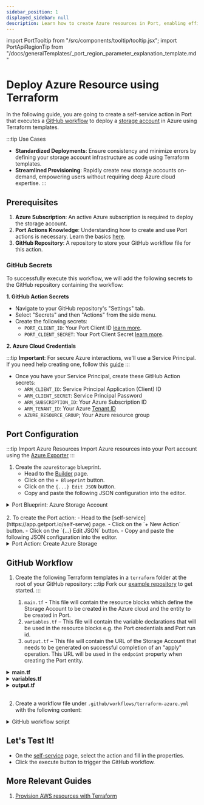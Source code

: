 ```yaml
---
sidebar_position: 1
displayed_sidebar: null
description: Learn how to create Azure resources in Port, enabling efficient cloud management and scalable infrastructure deployment.
---
```


import PortTooltip from "/src/components/tooltip/tooltip.jsx";
import PortApiRegionTip from "/docs/generalTemplates/_port_region_parameter_explanation_template.md"

# Deploy Azure Resource using Terraform

In the following guide, you are going to create a self-service action in Port that executes a [GitHub workflow](/actions-and-automations/setup-backend/github-workflow/github-workflow.md) to deploy a [storage account](https://learn.microsoft.com/en-us/azure/storage/common/storage-account-overview) in Azure using Terraform templates.

:::tip Use Cases

- **Standardized Deployments**: Ensure consistency and minimize errors by defining your storage account infrastructure as code using Terraform templates.
- **Streamlined Provisioning**: Rapidly create new storage accounts on-demand, empowering users without requiring deep Azure cloud expertise.
:::

## Prerequisites

1. **Azure Subscription**: An active Azure subscription is required to deploy the storage account.
2. **Port Actions Knowledge**: Understanding how to create and use Port actions is necessary. Learn the basics [here](https://docs.port.io/actions-and-automations/create-self-service-experiences/setup-ui-for-action/).
3. **GitHub Repository**: A repository to store your GitHub workflow file for this action.


### GitHub Secrets

To successfully execute this workflow, we will add the following secrets to the GitHub repository containing the workflow:

**1. GitHub Action Secrets**

- Navigate to your GitHub repository's "Settings" tab.
- Select "Secrets" and then "Actions" from the side menu.
- Create the following secrets:
    - `PORT_CLIENT_ID`: Your Port Client ID [learn more](https://docs.port.io/build-your-software-catalog/custom-integration/api/#get-api-token).
    - `PORT_CLIENT_SECRET`: Your Port Client Secret [learn more](https://docs.port.io/build-your-software-catalog/custom-integration/api/#get-api-token).

**2. Azure Cloud Credentials**

:::tip **Important**: 
For secure Azure interactions, we'll use a Service Principal. If you need help creating one, follow this [guide](https://learn.microsoft.com/en-us/azure/developer/terraform/get-started-cloud-shell-bash?tabs=bash#create-a-service-principal)
:::
- Once you have your Service Principal, create these GitHub Action secrets:
    - `ARM_CLIENT_ID`: Service Principal Application (Client) ID
    - `ARM_CLIENT_SECRET`: Service Principal Password
    - `ARM_SUBSCRIPTION_ID`: Your Azure Subscription ID
    - `ARM_TENANT_ID`: Your Azure [Tenant ID](https://learn.microsoft.com/en-us/azure/azure-portal/get-subscription-tenant-id)
    - `AZURE_RESOURCE_GROUP`; Your Azure resource group

## Port Configuration

:::tip Import Azure Resources
Import Azure resources into your Port account using the [Azure Exporter](/build-your-software-catalog/sync-data-to-catalog/cloud-providers/azure/)
:::

1. Create the `azureStorage` <PortTooltip id="blueprint">blueprint</PortTooltip>.
    - Head to the [Builder](https://app.getport.io/settings/data-model) page.
    - Click on the `+ Blueprint` button.
    - Click on the `{...} Edit JSON` button.
    - Copy and paste the following JSON configuration into the editor.

<details>
   <summary>Port Blueprint: Azure Storage Account</summary>
   :::note
   Keep in mind that this can be any blueprint you require; the provided example is just for reference.
   :::

```json showLineNumbers
{
    "identifier": "azureStorage",
    "title": "Azure Storage Account",
    "icon": "Azure",
    "schema": {
        "properties": {
            "storage_name": {
                "title": "Account Name",
                "type": "string",
                "minLength": 3,
                "maxLength": 63,
                "icon": "DefaultProperty"
            },
            "storage_location": {
                "icon": "DefaultProperty",
                "title": "Location",
                "type": "string"
            },
            "url": {
                "title": "URL",
                "format": "url",
                "type": "string",
                "icon": "DefaultProperty"
            }
        },
        "required": [
            "storage_name",
            "storage_location"
        ]
    },
    "mirrorProperties": {},
    "calculationProperties": {},
    "relations": {}
}
```

</details>

<br />
2. To create the Port action:
    - Head to the [self-service](https://app.getport.io/self-serve) page.
    - Click on the `+ New Action` button.
    - Click on the `{...} Edit JSON` button.
    - Copy and paste the following JSON configuration into the editor.

<details>

  <summary>Port Action: Create Azure Storage</summary>
   :::tip
- `<GITHUB-ORG>` - your GitHub organization or user name.
- `<GITHUB-REPO-NAME>` - your GitHub repository name.
:::


```json showLineNumbers
{
  "identifier": "service_create_azure_storage",
  "title": "Create Azure Storage",
  "icon": "Github",
  "description": "Execute a workflow that terraforms an azure resource",
  "trigger": {
    "type": "self-service",
    "operation": "CREATE",
    "userInputs": {
      "properties": {
        "storage_name": {
          "title": "Storage Name",
          "icon": "Azure",
          "type": "string"
        },
        "storage_location": {
          "title": "Storage Location",
          "icon": "Azure",
          "type": "string",
          "default": "westus2"
        }
      },
      "required": [
        "storage_name"
      ],
      "order": [
        "storage_name",
        "storage_location"
      ]
    },
    "blueprintIdentifier": "azureStorage"
  },
  "invocationMethod": {
    "type": "GITHUB",
    "org": "<GITHUB-ORG>",
    "repo": "<GITHUB-REPO-NAME>",
    "workflow": "terraform-azure.yml",
    "workflowInputs": {
      "storage_name": "{{ .inputs.\"storage_name\" }}",
      "storage_location": "{{ .inputs.\"storage_location\" }}",
      "port_context": {
        "entity": "{{ .entity }}",
        "blueprint": "{{ .action.blueprint }}",
        "runId": "{{ .run.id }}",
        "trigger": "{{ .trigger }}"
      }
    },
    "reportWorkflowStatus": true
  },
  "requiredApproval": false
}
```

</details>

## GitHub Workflow

1. Create the following Terraform templates in a `terraform` folder at the root of your GitHub repository:
    :::tip
    Fork our [example repository](https://github.com/port-labs/pipelines-terraform-azure) to get started.
    :::

    1. `main.tf` - This file will contain the resource blocks which define the Storage Account to be created in the Azure cloud and the entity to be created in Port.
    2. `variables.tf` – This file will contain the variable declarations that will be used in the resource blocks e.g. the Port credentials and Port run id.
    3. `output.tf` – This file will contain the URL of the Storage Account that needs to be generated on successful completion of an "apply" operation. This URL will be used in the `endpoint` property when creating the Port entity.

<details>
  <summary><b>main.tf</b></summary>

```hcl showLineNumbers title="main.tf"
terraform {
    required_providers {
        azurerm = {
            source  = "hashicorp/azurerm"
            version = "~> 3.0.2"
        }
        port = {
            source  = "port-labs/port-labs"
            version = "~> 2.0.3"
        }
    }

    required_version = ">= 1.1.0"
}

provider "azurerm" {

    features {}
}

provider "port" {
    client_id = var.port_client_id
    secret    = var.port_client_secret
    base_url  = var.base_url
}

resource "azurerm_storage_account" "storage_account" {
    name                = var.storage_account_name
    resource_group_name = var.resource_group_name

    location                 = var.location
    account_tier             = "Standard"
    account_replication_type = "LRS"
    account_kind             = "StorageV2"
}

resource "port_entity" "azure_storage_account" {
    count      = length(azurerm_storage_account.storage_account) > 0 ? 1 : 0
    identifier = var.storage_account_name
    title      = var.storage_account_name
    blueprint  = "azureStorage"
    run_id     = var.port_run_id
    properties = {
        string_props = {
        "storage_name"     = var.storage_account_name,
        "storage_location" = var.location,
        "endpoint"         = azurerm_storage_account.storage_account.primary_web_endpoint
        }
    }

    depends_on = [azurerm_storage_account.storage_account]
}
```

</details>

<details>
  
  <summary><b>variables.tf</b></summary>
  :::note
  Replace the default `resource_group_name` with a resource group from your Azure account. Check this [guide](https://learn.microsoft.com/en-us/azure/azure-resource-manager/management/manage-resource-groups-portal) to find your resource groups. You may also wish to set the default values of other variables.
  :::

```hcl showLineNumbers title="variables.tf"
variable "resource_group_name" {
    type        = string
    default     = "myTFResourceGroup"
    description = "RG name in Azure"
}

variable "location" {
    type        = string
    default     = "westus2"
    description = "RG location in Azure"
}

variable "storage_account_name" {
    type        = string
    description = "Storage Account name in Azure"
    default     = "demo"
}

variable "port_run_id" {
    type        = string
    description = "The runID of the action run that created the entity"
}

variable "port_client_id" {
    type        = string
    description = "The Port client ID"
}

variable "port_client_secret" {
    type        = string
    description = "The Port client secret"
}

variable "base_url" {
    type        = string
    description = "The Port API URL"
}

```

<PortApiRegionTip/>

</details>

<details>
<summary><b>output.tf</b></summary>
  
```hcl showLineNumbers title="output.tf"
output "endpoint_url" {
    value = azurerm_storage_account.storage_account.primary_web_endpoint
}
```

</details>
<br />

2. Create a workflow file under `.github/workflows/terraform-azure.yml` with the following content:

<details>

<summary>GitHub workflow script</summary>

```yaml showLineNumbers title="terraform-azure.yml"
name: "Deploy Azure Resource"

on: 
  workflow_dispatch:
    inputs:
      storage_name:
        required: true
        type: string
      storage_location:
        required: true
        type: string
      port_context:
        required: true
        description: >-
          Action and general context (blueprint, run id, etc...)

env: 
  TF_LOG: INFO
  TF_INPUT: false

jobs:
  terraform:
    name: "Terraform Infrastructure Change Management"
    runs-on: ubuntu-latest
    defaults:
      run:
        shell: bash
        # We keep Terraform files in the terraform directory.
        working-directory: ./terraform
        # working-directory: ./


    steps:
      - name: Checkout the repository to the runner
        uses: actions/checkout@v4

      - name: Setup Terraform with specified version on the runner
        uses: hashicorp/setup-terraform@v2
        with:
          terraform_version: 1.6.0
      
      - name: Terraform init
        id: init
        run: terraform init
        # run: terraform init -backend-config="bucket=$BUCKET_TF_STATE" # Use this option instead if using a storage backend

      - name: Terraform format
        id: fmt
        run: terraform fmt -check
      
      - name: Terraform validate
        id: validate
        run: terraform validate

      - name: Run Terraform Plan and Apply (Azure)
        id: plan-azure
        env: 
            ARM_CLIENT_ID: ${{ secrets.ARM_CLIENT_ID }}
            ARM_CLIENT_SECRET: ${{ secrets.ARM_CLIENT_SECRET }}
            ARM_TENANT_ID: ${{ secrets.ARM_TENANT_ID }}
            ARM_SUBSCRIPTION_ID: ${{ secrets.ARM_SUBSCRIPTION_ID }}
            TF_VAR_port_client_id: ${{ secrets.PORT_CLIENT_ID }}
            TF_VAR_port_client_secret: ${{ secrets.PORT_CLIENT_SECRET }}
            TF_VAR_port_run_id: ${{ fromJson(inputs.port_context).runId }}
            TF_VAR_resource_group_name: ${{ secrets.AZURE_RESOURCE_GROUP }}
        run: |
          terraform plan \
            -input=false \
            -out=tfazure-${GITHUB_RUN_NUMBER}.tfplan \
            -var="storage_account_name=${{ github.event.inputs.storage_name }}" \
            -var="location=${{ github.event.inputs.storage_location }}" \
            -target=azurerm_storage_account.storage_account

          terraform apply -auto-approve -input=false tfazure-${GITHUB_RUN_NUMBER}.tfplan

      - name: Terraform Azure Status
        if: steps.plan-azure.outcome == 'failure'
        run: exit 1

      - name: Run Terraform Plan and Apply (Port)
        id: plan-port
        env: 
            ARM_CLIENT_ID: ${{ secrets.ARM_CLIENT_ID }}
            ARM_CLIENT_SECRET: ${{ secrets.ARM_CLIENT_SECRET }}
            ARM_TENANT_ID: ${{ secrets.ARM_TENANT_ID }}
            ARM_SUBSCRIPTION_ID: ${{ secrets.ARM_SUBSCRIPTION_ID }}
            TF_VAR_port_client_id: ${{ secrets.PORT_CLIENT_ID }}
            TF_VAR_port_client_secret: ${{ secrets.PORT_CLIENT_SECRET }}
            TF_VAR_port_run_id: ${{fromJson(inputs.port_context).runId}}
            TF_VAR_resource_group_name: ${{ secrets.AZURE_RESOURCE_GROUP }}
        run: |
          terraform plan \
            -input=false \
            -out=tfport-${GITHUB_RUN_NUMBER}.tfplan \
            -var="storage_account_name=${{ github.event.inputs.storage_name }}" \
            -var="location=${{ github.event.inputs.storage_location }}"

          terraform apply -auto-approve -input=false tfport-${GITHUB_RUN_NUMBER}.tfplan

      - name: Terraform Port Status
        if: steps.plan-port.outcome == 'failure'
        run: exit 1

      - name: Create a log message
        uses: port-labs/port-github-action@v1
        with:
          clientId: ${{ secrets.PORT_CLIENT_ID }}
          clientSecret: ${{ secrets.PORT_CLIENT_SECRET }}
          baseUrl: https://api.getport.io
          operation: PATCH_RUN
          status: "SUCCESS"
          runId: ${{fromJson(inputs.port_context).runId}}
          logMessage: Created ${{ inputs.storage_name }}
```

</details>

## Let's Test It!

- On the [self-service](https://app.getport.io/self-serve) page, select the action and fill in the properties.
- Click the execute button to trigger the GitHub workflow.


## More Relevant Guides

1. [Provision AWS resources with Terraform](/guides/all/terraform-plan-and-apply-aws-resource)
